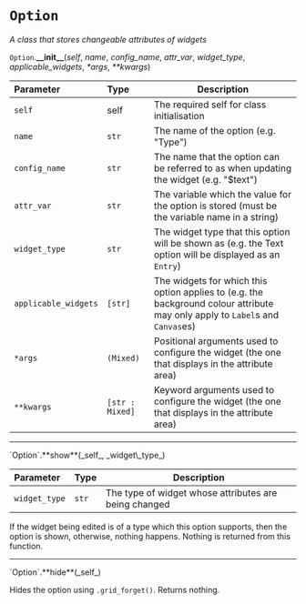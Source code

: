 # `Option`

_A class that stores changeable attributes of widgets_

`Option`.**\_\_init\_\_**(_self_, _name_, _config\_name_, _attr\_var_, _widget_type_, _applicable\_widgets_, _\*args_, _\*\*kwargs_)

|Parameter|Type|Description|
|:--------|:---|-----------|
|`self`|self|The required self for class initialisation|
|`name`|`str`|The name of the option (e.g. "Type")|
|`config_name`|`str`|The name that the option can be referred to as when updating the widget (e.g. "$text")|
|`attr_var`|`str`|The variable which the value for the option is stored (must be the variable name in a string)|
|`widget_type`|`str`|The widget type that this option will be shown as (e.g. the Text option will be displayed as an `Entry`)|
|`applicable_widgets`|`[str]`|The widgets for which this option applies to (e.g. the background colour attribute may only apply to `Label`s and `Canvas`es)|
|`*args`|`(Mixed)`|Positional arguments used to configure the widget (the one that displays in the attribute area)|
|`**kwargs`|`[str : Mixed]`|Keyword arguments used to configure the widget (the one that displays in the attribute area)|
<hr>
`Option`.**show**(_self_, _widget\_type_)

|Parameter|Type|Description|
|:--------|:---|-----------|
|`widget_type`|`str`|The type of widget whose attributes are being changed|

If the widget being edited is of a type which this option supports, then the option is shown, otherwise, nothing happens. Nothing is returned from this function.
<hr>
`Option`.**hide**(_self_)

Hides the option using `.grid_forget()`. Returns nothing.
